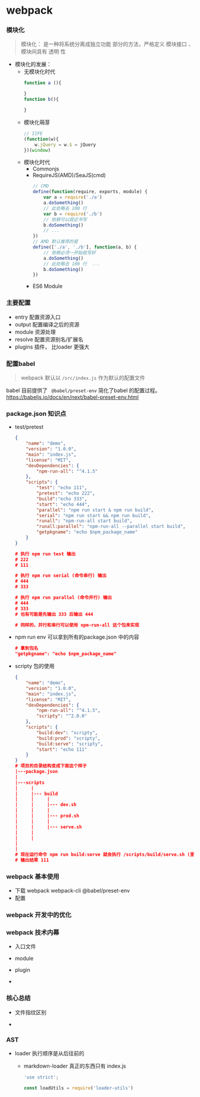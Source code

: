 # webpack

### 模块化

> 模块化： 是一种将系统分离成独立功能 部分的方法，严格定义 模块接口 、模块间具有 透明 性

- 模块化的发展：
    - 无模块化时代
        ```js
        function a (){

        }
        function b(){

        }
        ```
    - 模块化萌芽
        ```js
        // IIFE
        (function(w){
            w.jQuery = w.$ = jQuery
        })(window)
        ```
    - 模块化时代 
        - Commonjs
        - RequireJS(AMD)/SeaJS(cmd)
            ```js
            // CMD
            define(function(require, exports, module) {   
                var a = require('./a')   
                a.doSomething()   
                // 此处略去 100 行   
                var b = require('./b') 
                // 依赖可以就近书写   
                b.doSomething()   
                // ... 
            })
            // AMD 默认推荐的是
            define(['./a', './b'], function(a, b) {  
                // 依赖必须一开始就写好    
                a.doSomething()    
                // 此处略去 100 行  ...  
                b.doSomething()    
            })

            ```
        - ES6 Module
### 主要配置
- entry 配置资源入口
- output 配置编译之后的资源
- module 资源处理
- resolve 配置资源别名/扩展名
- plugins 插件， 比loader 更强大

### 配置babel

> webpack 默认以 `/src/index.js` 作为默认的配置文件

babel 目前提供了 ` @babel/preset-env` 简化了babel 的配置过程。https://babeljs.io/docs/en/next/babel-preset-env.html 

### package.json 知识点

- test/pretest

    ```json
    {
        "name": "demo",
        "version": "1.0.0",
        "main": "index.js",
        "license": "MIT",
        "devDependencies": {
            "npm-run-all": "^4.1.5"
        },
        "scripts": {
            "test": "echo 111",
            "pretest": "echo 222",
            "build":"echo 333",
            "start": "echo 444",
            "parallel": "npm run start & npm run build",
            "serial": "npm run start && npm run build",
            "runall": "npm-run-all start build",
            "runall:parallel": "npm-run-all --parallel start build",
            "getpkgname": "echo $npm_package_name"
        }
    }

    # 执行 npm run test 输出
    # 222
    # 111

    # 执行 npm run serial (命令串行) 输出
    # 444
    # 333

    # 执行 npm run parallel (命令并行) 输出
    # 444
    # 333
    # 也有可能是先输出 333 后输出 444

    # 同样的，并行和串行可以使用 npm-run-all 这个包来实现

    ```
- npm run env  可以拿到所有的package.json 中的内容
    ```json
    # 拿到包名
    "getpkgname": "echo $npm_package_name"

    ```
- scripty 包的使用
    ```json
    {
        "name": "demo",
        "version": "1.0.0",
        "main": "index.js",
        "license": "MIT",
        "devDependencies": {
            "npm-run-all": "^4.1.5",
            "scripty": "^2.0.0"
        },
        "scripts": {
            "build:dev": "scripty",
            "build:prod": "scripty",
            "build:serve": "scripty",
            "start": "echo 111"
        }
    }
    # 项目的目录结构变成下面这个样子
    |---package.json
    |
    |---scripts
    |     |
    |     |--- build
    |     |     |
    |     |     |--- dev.sh
    |     |     |
    |     |     |--- prod.sh
    |     |     |
    |     |     |--- serve.sh
    |     |
    |     |
    |
    |
    # 现在运行命令 npm run build:serve 就会执行 /scripts/build/serve.sh (里面写的内容是 yarn start)
    # 输出结果 111

    ```

### webpack 基本使用

- 下载 webpack webpack-cli @babel/preset-env 
- 配置


### webpack 开发中的优化




### webpack 技术内幕

- 入口文件

- module

- plugin

- 

### 核心总结

- 文件指纹区别

- 


### AST

- loader  执行顺序是从后往前的

    - markdown-loader 真正的东西只有 index.js 

        ```js
        'use strict';

        const loadUtils = require('loader-utils')

        ```